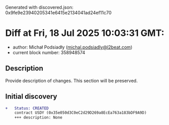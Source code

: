 Generated with discovered.json: 0x9fe9e23940205341e6415e2134041ad24ef11c70

# Diff at Fri, 18 Jul 2025 10:03:31 GMT:

- author: Michał Podsiadły (<michal.podsiadly@l2beat.com>)
- current block number: 358948574

## Description

Provide description of changes. This section will be preserved.

## Initial discovery

```diff
+   Status: CREATED
    contract USDY (0x35e050d3C0eC2d29D269a8EcEa763a183bDF9A9D)
    +++ description: None
```
